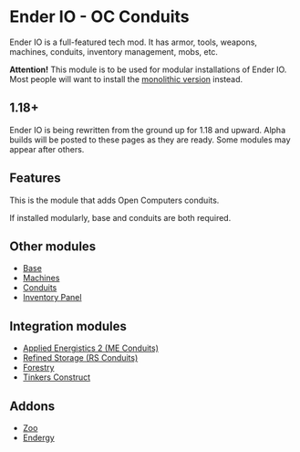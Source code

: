 # Ender IO - OC Conduits
Ender IO is a full-featured tech mod. It has armor, tools, weapons, machines, conduits, inventory management, mobs, etc.

**Attention!** This module is to be used for modular installations of Ender IO. Most people will want to install the [monolithic version](https://modrinth.com/mod/enderio) instead.

## 1.18+
Ender IO is being rewritten from the ground up for 1.18 and upward.
Alpha builds will be posted to these pages as they are ready.
Some modules may appear after others.

## Features
This is the module that adds Open Computers conduits.

If installed modularly, base and conduits are both required.

## Other modules
- [Base](https://modrinth.com/mod/enderio-base)
- [Machines](https://modrinth.com/mod/enderio-machines)
- [Conduits](https://modrinth.com/mod/enderio-conduits)
- [Inventory Panel](https://modrinth.com/mod/enderio-invpanel)

## Integration modules
- [Applied Energistics 2 (ME Conduits)](https://modrinth.com/mod/enderio-ae2-conduits)
- [Refined Storage (RS Conduits)](https://modrinth.com/mod/enderio-rs-conduits)
- [Forestry](https://modrinth.com/mod/enderio-forestry)
- [Tinkers Construct](https://modrinth.com/mod/enderio-tic)

## Addons
- [Zoo](https://modrinth.com/mod/enderio-zoo)
- [Endergy](https://modrinth.com/mod/enderio-endergy)